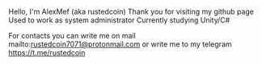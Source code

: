 Hello, I'm AlexMef (aka rustedcoin)
Thank you for visiting my github page
Used to work as system administrator
Currently studying Unity/C#


For contacts you can write me on mail mailto:rustedcoin7071@protonmail.com or write me to my telegram https://t.me/rustedcoin
